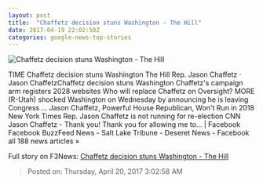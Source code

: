 ```yaml
---
layout: post
title:  "Chaffetz decision stuns Washington - The Hill"
date: 2017-04-19 22:02:58Z
categories: google-news-top-stories
---
```


![Chaffetz decision stuns Washington - The Hill](http://thehill.com/sites/default/files/chaffetzjason_091316gn_lead.jpg)

TIME Chaffetz decision stuns Washington The Hill Rep. Jason Chaffetz · Jason ChaffetzChaffetz decision stuns Washington Chaffetz's campaign arm registers 2028 websites Who will replace Chaffetz on Oversight? MORE (R-Utah) shocked Washington on Wednesday by announcing he is leaving Congress ... Jason Chaffetz, Powerful House Republican, Won't Run in 2018 New York Times Rep. Jason Chaffetz is not running for re-election CNN Jason Chaffetz - Thank you! Thank you for allowing me to... | Facebook Facebook BuzzFeed News - Salt Lake Tribune - Deseret News - Facebook all 188 news articles »


Full story on F3News: [Chaffetz decision stuns Washington - The Hill](http://www.f3nws.com/n/3E3SxD)

> Posted on: Thursday, April 20, 2017 3:02:58 AM
